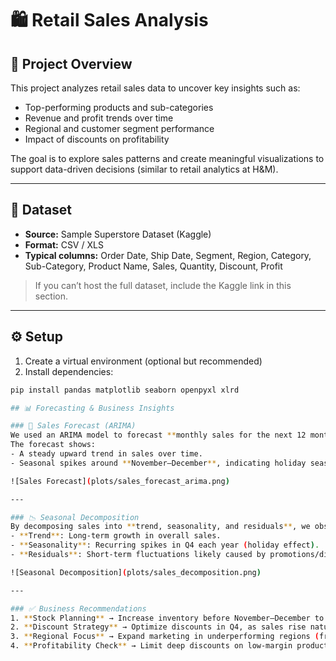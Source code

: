# 🛍️ Retail Sales Analysis

## 📌 Project Overview
This project analyzes retail sales data to uncover key insights such as:
- Top-performing products and sub-categories
- Revenue and profit trends over time
- Regional and customer segment performance
- Impact of discounts on profitability

The goal is to explore sales patterns and create meaningful visualizations to support data-driven decisions (similar to retail analytics at H&M).

---

## 📂 Dataset
- **Source:** Sample Superstore Dataset (Kaggle)
- **Format:** CSV / XLS
- **Typical columns:** Order Date, Ship Date, Segment, Region, Category, Sub-Category, Product Name, Sales, Quantity, Discount, Profit

> If you can’t host the full dataset, include the Kaggle link in this section.

---

## ⚙️ Setup
1) Create a virtual environment (optional but recommended)  
2) Install dependencies:
```bash
pip install pandas matplotlib seaborn openpyxl xlrd

## 📊 Forecasting & Business Insights

### 🔮 Sales Forecast (ARIMA)
We used an ARIMA model to forecast **monthly sales for the next 12 months**.  
The forecast shows:
- A steady upward trend in sales over time.
- Seasonal spikes around **November–December**, indicating holiday season demand.

![Sales Forecast](plots/sales_forecast_arima.png)

---

### 📉 Seasonal Decomposition
By decomposing sales into **trend, seasonality, and residuals**, we observed:
- **Trend**: Long-term growth in overall sales.
- **Seasonality**: Recurring spikes in Q4 each year (holiday effect).
- **Residuals**: Short-term fluctuations likely caused by promotions/discounts.

![Seasonal Decomposition](plots/sales_decomposition.png)

---

### ✅ Business Recommendations
1. **Stock Planning** → Increase inventory before November–December to capture peak demand.  
2. **Discount Strategy** → Optimize discounts in Q4, as sales rise naturally during this period.  
3. **Regional Focus** → Expand marketing in underperforming regions (from EDA insights).  
4. **Profitability Check** → Limit deep discounts on low-margin products (Discount vs Profit analysis).  

